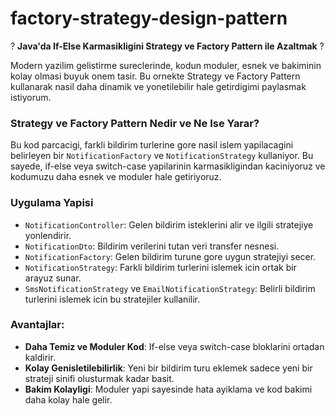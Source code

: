 # factory-strategy-design-pattern
? **Java'da If-Else Karmasikligini Strategy ve Factory Pattern ile Azaltmak** ?

Modern yazilim gelistirme sureclerinde, kodun moduler, esnek ve bakiminin kolay olmasi buyuk onem tasir. Bu ornekte Strategy ve Factory Pattern kullanarak nasil daha dinamik ve yonetilebilir hale getirdigimi paylasmak istiyorum.

### Strategy ve Factory Pattern Nedir ve Ne Ise Yarar?
Bu kod parcacigi, farkli bildirim turlerine gore nasil islem yapilacagini belirleyen bir `NotificationFactory` ve `NotificationStrategy` kullaniyor. Bu sayede, if-else veya switch-case yapilarinin karmasikligindan kaciniyoruz ve kodumuzu daha esnek ve moduler hale getiriyoruz.

### Uygulama Yapisi
- `NotificationController`: Gelen bildirim isteklerini alir ve ilgili stratejiye yonlendirir.
- `NotificationDto`: Bildirim verilerini tutan veri transfer nesnesi.
- `NotificationFactory`: Gelen bildirim turune gore uygun stratejiyi secer.
- `NotificationStrategy`: Farkli bildirim turlerini islemek icin ortak bir arayuz sunar.
- `SmsNotificationStrategy` ve `EmailNotificationStrategy`: Belirli bildirim turlerini islemek icin bu stratejiler kullanilir.

### Avantajlar:
- **Daha Temiz ve Moduler Kod**: If-else veya switch-case bloklarini ortadan kaldirir.
- **Kolay Genisletilebilirlik**: Yeni bir bildirim turu eklemek sadece yeni bir strateji sinifi olusturmak kadar basit.
- **Bakim Kolayligi**: Moduler yapi sayesinde hata ayiklama ve kod bakimi daha kolay hale gelir.







